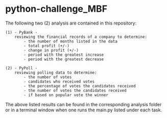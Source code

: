 # python-challenge_MBF

The following two (2) analysis are contained in this repository:

    (1) - PyBank -
        reviewing the financial records of a company to determine:
            - the number of months listed in the data
            - total profit (+/-)
            - change in profit (+/-)
            - period with the greatest increase
            - period with the greatest decrease

    (2) - PyPoll - 
        reviewing polling data to determine:
            - the number of votes
            - candidates who received votes
            - the percentage of votes the candidates received 
            - the number of votes the candidates received
            - if based on popular vote the winner

The above listed results can be found in the corresponding analysis folder or in a terminal window when one runs the main.py listed under each task.